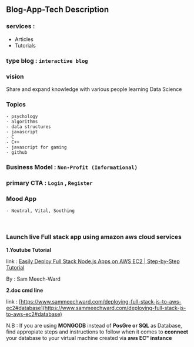## Blog-App-Tech Description

### services :

- Articles
- Tutorials

### type blog : `interactive blog`

### vision

Share and expand knowledge with various people learning Data Science

### Topics

    - psychology
    - algorithms
    - data structures
    - javascript
    - C
    - C++
    - javascript for gaming
    - github

### Business Model : `Non-Profit (Informational)`

### primary CTA : `Login` , `Register`

### Mood App

    - Neutral, Vital, Soothing

<br/>

### Launch live Full stack app using amazon aws cloud services

**1.Youtube Tutorial**

link : [Easily Deploy Full Stack Node.js Apps on AWS EC2 | Step-by-Step Tutorial](https://www.youtube.com/watch?v=nQdyiK7-VlQ&t=480s)

By : Sam Meech-Ward

**2.doc cmd line**

link : [https://www.sammeechward.com/deploying-full-stack-js-to-aws-ec2#database](https://www.sammeechward.com/deploying-full-stack-js-to-aws-ec2#database)

N.B : If you are using **MONGODB** instead of **PosGre or SQL** as Database, find appropiate steps and instructions to follow when it comes to **cconnect** your database to your virtual machine created via **aws EC" instance**
